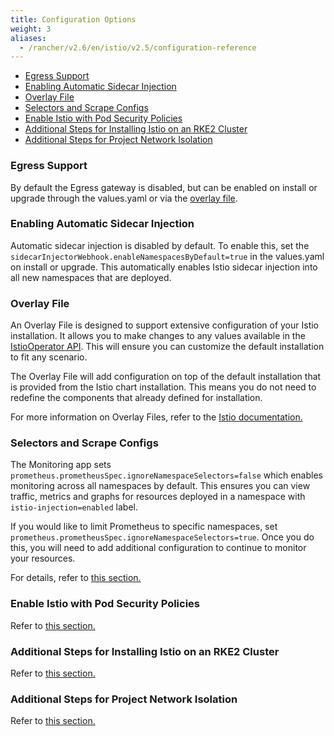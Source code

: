 ```yaml
---
title: Configuration Options
weight: 3
aliases:
  - /rancher/v2.6/en/istio/v2.5/configuration-reference
---
```


- [Egress Support](#egress-support)
- [Enabling Automatic Sidecar Injection](#enabling-automatic-sidecar-injection)
- [Overlay File](#overlay-file)
- [Selectors and Scrape Configs](#selectors-and-scrape-configs)
- [Enable Istio with Pod Security Policies](#enable-istio-with-pod-security-policies)
- [Additional Steps for Installing Istio on an RKE2 Cluster](#additional-steps-for-installing-istio-on-an-rke2-cluster)
- [Additional Steps for Project Network Isolation](#additional-steps-for-project-network-isolation)

### Egress Support

By default the Egress gateway is disabled, but can be enabled on install or upgrade through the values.yaml or via the [overlay file](#overlay-file).

### Enabling Automatic Sidecar Injection

Automatic sidecar injection is disabled by default. To enable this, set the `sidecarInjectorWebhook.enableNamespacesByDefault=true` in the values.yaml on install or upgrade. This automatically enables Istio sidecar injection into all new namespaces that are deployed.

### Overlay File

An Overlay File is designed to support extensive configuration of your Istio installation. It allows you to make changes to any values available in the [IstioOperator API](https://istio.io/latest/docs/reference/config/istio.operator.v1alpha1/). This will ensure you can customize the default installation to fit any scenario. 

The Overlay File will add configuration on top of the default installation that is provided from the Istio chart installation. This means you do not need to redefine the components that already defined for installation. 

For more information on Overlay Files, refer to the [Istio documentation.](https://istio.io/latest/docs/setup/install/istioctl/#configure-component-settings)

### Selectors and Scrape Configs

The Monitoring app sets `prometheus.prometheusSpec.ignoreNamespaceSelectors=false` which enables monitoring across all namespaces by default. This ensures you can view traffic, metrics and graphs for resources deployed in a namespace with `istio-injection=enabled` label. 

If you would like to limit Prometheus to specific namespaces, set `prometheus.prometheusSpec.ignoreNamespaceSelectors=true`. Once you do this, you will need to add additional configuration to continue to monitor your resources.

For details, refer to [this section.](./selectors-and-scrape)

### Enable Istio with Pod Security Policies

Refer to [this section.](./enable-istio-with-psp)

### Additional Steps for Installing Istio on an RKE2 Cluster

Refer to [this section.](./rke2)

### Additional Steps for Project Network Isolation

Refer to [this section.](./canal-and-project-network)